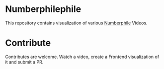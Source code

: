
# Numberphilephile

This repository contains visualization of various [Numberphile](https://www.youtube.com/user/numberphile) Videos.

# Contribute

Contributes are welcome. Watch a video, create a Frontend visualization of it and submit a PR.







